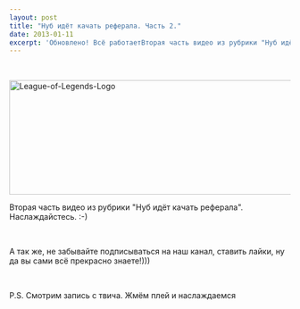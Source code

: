 ```yaml
---
layout: post
title: "Нуб идёт качать реферала. Часть 2."
date: 2013-01-11
excerpt: 'Обновлено! Всё работаетВторая часть видео из рубрики "Нуб идёт качать реферала". Наслаждайстесь. &#58;-)'
---
```


&nbsp;

<a href="http://gamersoul.ru/%d0%bd%d1%83%d0%b1-%d0%b8%d0%b4%d1%91%d1%82-%d0%ba%d0%b0%d1%87%d0%b0%d1%82%d1%8c-%d1%80%d0%b5%d1%84%d0%b5%d1%80%d0%b0%d0%bb%d0%b0-%d1%87%d0%b0%d1%81%d1%82%d1%8c-2/league-of-legends-logo/" rel="attachment wp-att-546"><img class="size-full wp-image-546 aligncenter" alt="League-of-Legends-Logo" src="http://gamersoul.ru/wp-content/uploads/2013/01/League-of-Legends-Logo.png" width="512" height="205" /></a>

Вторая часть видео из рубрики "Нуб идёт качать реферала". Наслаждайстесь. :-)

&nbsp;

А так же, не забывайте подписываться на наш канал, ставить лайки, ну да вы сами всё прекрасно знаете!)))

&nbsp;

P.S. Смотрим запись с твича. Жмём плей и наслаждаемся